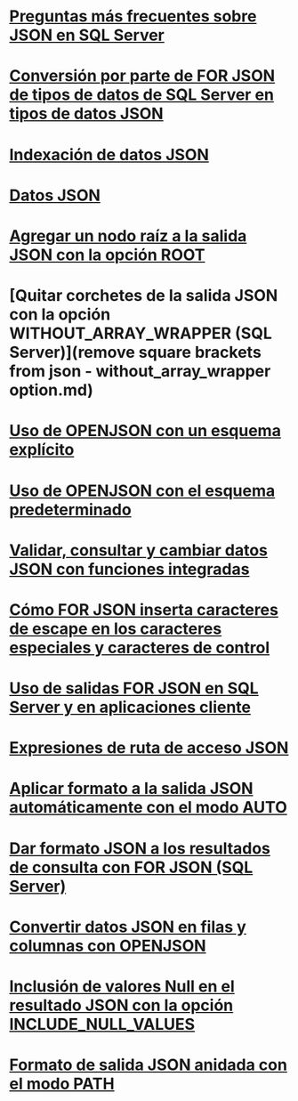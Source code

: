 # [Preguntas más frecuentes sobre JSON en SQL Server](solve-common-issues-with-json-in-sql-server.md)
# [Conversión por parte de FOR JSON de tipos de datos de SQL Server en tipos de datos JSON](how-for-json-converts-sql-server-data-types-to-json-data-types-sql-server.md)
# [Indexación de datos JSON](index-json-data.md)
# [Datos JSON](json-data-sql-server.md)
# [Agregar un nodo raíz a la salida JSON con la opción ROOT](add-a-root-node-to-json-output-with-the-root-option-sql-server.md)
# [Quitar corchetes de la salida JSON con la opción WITHOUT_ARRAY_WRAPPER (SQL Server)](remove square brackets from json - without_array_wrapper option.md)
# [Uso de OPENJSON con un esquema explícito](use-openjson-with-an-explicit-schema-sql-server.md)
# [Uso de OPENJSON con el esquema predeterminado](use-openjson-with-the-default-schema-sql-server.md)
# [Validar, consultar y cambiar datos JSON con funciones integradas](validate-query-and-change-json-data-with-built-in-functions-sql-server.md)
# [Cómo FOR JSON inserta caracteres de escape en los caracteres especiales y caracteres de control](how-for-json-escapes-special-characters-and-control-characters-sql-server.md)
# [Uso de salidas FOR JSON en SQL Server y en aplicaciones cliente](use-for-json-output-in-sql-server-and-in-client-apps-sql-server.md)
# [Expresiones de ruta de acceso JSON](json-path-expressions-sql-server.md)
# [Aplicar formato a la salida JSON automáticamente con el modo AUTO](format-json-output-automatically-with-auto-mode-sql-server.md)
# [Dar formato JSON a los resultados de consulta con FOR JSON (SQL Server)](format-query-results-as-json-with-for-json-sql-server.md)
# [Convertir datos JSON en filas y columnas con OPENJSON](convert-json-data-to-rows-and-columns-with-openjson-sql-server.md)
# [Inclusión de valores Null en el resultado JSON con la opción INCLUDE_NULL_VALUES](include-null-values-in-json-include-null-values-option.md)
# [Formato de salida JSON anidada con el modo PATH](format-nested-json-output-with-path-mode-sql-server.md)
